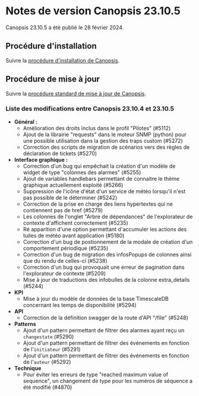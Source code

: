 # Notes de version Canopsis 23.10.5

Canopsis 23.10.5 a été publié le 28 février 2024.

## Procédure d'installation

Suivre la [procédure d'installation de Canopsis](../guide-administration/installation/index.md).

## Procédure de mise à jour

Suivre la [procédure standard de mise à jour de Canopsis](../guide-administration/mise-a-jour/index.md).

### Liste des modifications entre Canopsis 23.10.4 et 23.10.5

*  **Général :**
    * Amélioration des droits inclus dans le profil "Pilotes" (#5112)
    * Ajout de la librairie "requests" dans le moteur SNMP (python) pour une possible utilisation dans la gestion des traps custom (#5272)
    * Correction des scripts de migration de scénarios vers des règles de déclaration de tickets (#5270)
*  **Interface graphique :**
    * Correction d'un bug qui empêchait la création d'un modèle de widget de type "colonnes des alarmes" (#5255)
    * Ajout de variables handlebars permettant de connaitre le thème graphique actuellement exploité (#5266)
    * Suppression de l'icône d'état d'un service de météo lorsqu'il n'est pas possible de le déterminer (#5242)
    * Correction de la prise en charge des liens hypertextes qui ne contiennent pas de href (#5279)
    * Les colonnes de l'onglet "Arbre de dépendances" de l'explorateur de contexte d'affichent correctement (#5235)
    * Ré apparition d'une option permettant d'accumuler les actions des tuiles de météo avant application (#5180)
    * Correction d'un bug de postionnement de la modale de création d'un comportement périodique (#5235)
    * Correction d'un bug de migration des infosPopups de colonnes ainsi que du rendu de celles-ci (#5238)
    * Correction d'un bug qui provoquait une erreur de pagination dans l'explorateur de contexte (#5209)
    * Mise à jour de traductions des infobulles de la colonne extra_details (#5244)
*  **KPI**
    * Mise à jour du modèle de données de la base TimescaleDB concernant les temps de disponibilité (#5294)
*  **API**
    * Correction de la définition swagger de la route d'API "/file" (#5248)
*  **Patterns**
    * Ajout d'un pattern permettant de filtrer des alarmes ayant reçu un `changestate` (#5290)
    * Ajout d'un pattern permettant de filtrer des événements en fonction de l'`initiateur` (#5291)
    * Ajout d'un pattern permettant de filtrer des événements en fonction de l'`auteur` (#5292)
*  **Technique**
    * Pour éviter les erreurs de type "reached maximum value of sequence", un changement de type pour les numéros de séquence a été modifié (#4870)

